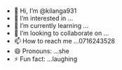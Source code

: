 - 👋 Hi, I’m @kilanga931
- 👀 I’m interested in ...
- 🌱 I’m currently learning ...
- 💞️ I’m looking to collaborate on ...
- 📫 How to reach me ...0716243528
- 😄 Pronouns: ...she
- ⚡ Fun fact: ...laughing

<!---
kilanga931/kilanga931 is a ✨ special ✨ repository because its `README.md` (this file) appears on your GitHub profile.
You can click the Preview link to take a look at your changes.
--->
